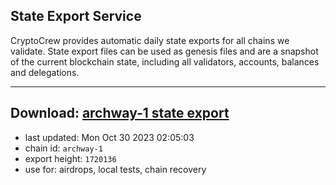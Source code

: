 ## State Export Service
CryptoCrew provides automatic daily state exports for all chains we validate. State export files can be used as genesis files and are a snapshot of the current blockchain state, including all validators, accounts, balances and delegations.

---
**Download: [archway-1 state export](https://dl.ccvalidators.com/SERVICE/archway/archway-1_export_1720136.json)**
---

- last updated: Mon Oct 30 2023 02:05:03
- chain id: `archway-1`
- export height: `1720136`
- use for: airdrops, local tests, chain recovery
